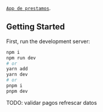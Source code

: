 [`App de prestamos`](https://app-prestamos-nextjs.vercel.app/sign-in).

## Getting Started

First, run the development server:

```bash
npm i
npm run dev
# or
yarn add
yarn dev
# or
pnpm i
pnpm dev
```


TODO: 
  validar pagos
  refrescar datos